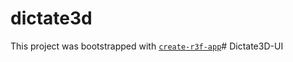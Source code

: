 # dictate3d

This project was bootstrapped with [`create-r3f-app`](https://github.com/utsuboco/create-r3f-app)# Dictate3D-UI
